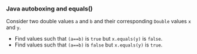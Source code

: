 ### Java autoboxing and equals()

Consider two double values `a` and `b` and their corresponding `Double` values `x` and `y`.

- Find values such that `(a==b)` is `true` but `x.equals(y)` is `false`.
- Find values such that `(a==b)` is `false` but `x.equals(y)` is `true`.
